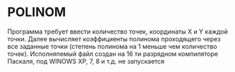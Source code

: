 # POLINOM

Программа требует ввести количество точек, координаты X и Y каждой точки. Далее вычисляет коэффициенты полинома проходящего через все заданные точки (степень полинома на 1 меньше чем количество точек).  Исполняпемый файл создан на 16 ти разрядном компиляторе Паскаля, под WINOWS XP, 7, 8 и т.д. не запускается
